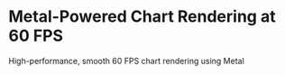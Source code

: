 # Metal-Powered Chart Rendering at 60 FPS

High-performance, smooth 60 FPS chart rendering using Metal

